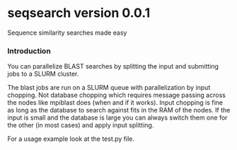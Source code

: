 # seqsearch version 0.0.1

Sequence similarity searches made easy

### Introduction
You can parallelize BLAST searches by splitting the input and submitting jobs to a SLURM cluster.

The blast jobs are run on a SLURM queue with parallelization by input chopping. Not database chopping which requires message passing across the nodes like mpiblast does (when and if it works).
Input chopping is fine as long as the database to search against fits in the RAM of the nodes. If the input is small and the database is large you can always switch them one for the other (in most cases) and apply input splitting.

For a usage example look at the test.py file.
